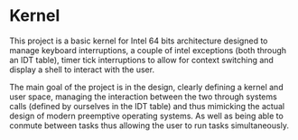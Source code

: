 # Kernel

This project is a basic kernel for Intel 64 bits architecture designed to manage keyboard interruptions, a couple of intel exceptions (both through an IDT table), timer tick interruptions to allow for context switching and display a shell to interact with the user.

The main goal of the project is in the design, clearly defining a kernel and user space, managing the interaction between the two through systems calls (defined by ourselves in the IDT table) and thus mimicking the actual design of modern preemptive operating systems. As well as being able to conmute between tasks thus allowing the user to run tasks simultaneously.

